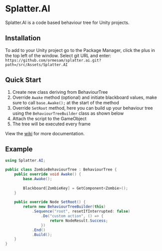 # Splatter.AI
Splatter.AI is a code based behaviour tree for Unity projects.

## Installation
To add to your Unity project go to the Package Manager, click the plus in the top left of the window. Select git URL and enter: `https://github.com/ormesam/splatter.ai.git?path=/src/Assets/Splatter.AI`

## Quick Start

1. Create new class deriving from BehaviourTree
2. Override `Awake` method (optional) and initiate blackboard values, make sure to call `base.Awake();` at the start of the method
3. Override `SetRoot` method, here you can build up your behaviour tree using the `BehaviourTreeBuilder` class as shown below
4. Attach the script to the GameObject
5. The tree will be executed every frame

View the [wiki](https://github.com/ormesam/splatter.ai/wiki) for more documentation.

## Example

```c#
using Splatter.AI;

public class ZombieBehaviourTree : BehaviourTree {
    public override void Awake() {
        base.Awake();
        
        Blackboard[ZombieKey] = GetComponent<Zombie>();
    }
    
    public override Node SetRoot() {
        return new BehaviourTreeBuilder(this)
            .Sequence("root", resetIfInterrupted: false)
            	.Do("custom action", () => {
                    return NodeResult.Success;
                })
            .End()
            .Build();
    }
}
```
